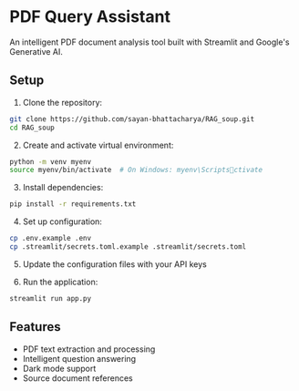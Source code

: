 # PDF Query Assistant

An intelligent PDF document analysis tool built with Streamlit and Google's Generative AI.

## Setup

1. Clone the repository:
```bash
git clone https://github.com/sayan-bhattacharya/RAG_soup.git
cd RAG_soup
```

2. Create and activate virtual environment:
```bash
python -m venv myenv
source myenv/bin/activate  # On Windows: myenv\Scriptsctivate
```

3. Install dependencies:
```bash
pip install -r requirements.txt
```

4. Set up configuration:
```bash
cp .env.example .env
cp .streamlit/secrets.toml.example .streamlit/secrets.toml
```

5. Update the configuration files with your API keys

6. Run the application:
```bash
streamlit run app.py
```

## Features

- PDF text extraction and processing
- Intelligent question answering
- Dark mode support
- Source document references

